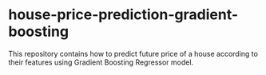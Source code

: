 # house-price-prediction-gradient-boosting
This repository contains how to predict future price of a house according to their features using Gradient Boosting Regressor model.
